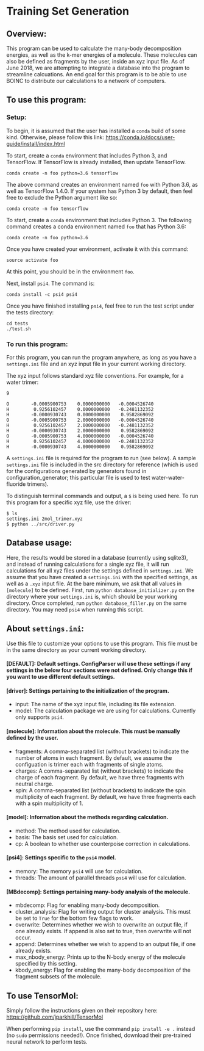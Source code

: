 # Training Set Generation

## Overview:
This program can be used to calculate the many-body decomposition energies, as well as the k-mer energies of a molecule.
These molecules can also be defined as fragments by the user, inside an xyz input file.
As of June 2018, we are attempting to integrate a database into the program to streamline calcuations.
An end goal for this program is to be able to use BOINC to distribute our calculations to a network of computers.

## To use this program:

### Setup:
To begin, it is assumed that the user has installed a `conda` build of some kind.
Otherwise, please follow this link: https://conda.io/docs/user-guide/install/index.html

To start, create a `conda` environment that includes Python 3, and TensorFlow. If TensorFlow is already installed, then update TensorFlow.
```
conda create -n foo python=3.6 tensorflow
```

The above command creates an environment named `foo` with Python 3.6, as well as TensorFlow 1.4.0. If your system has Python 3 by default, then feel free to exclude the Python argument like so:
```
conda create -n foo tensorflow
```

To start, create a `conda` environment that includes Python 3. The following command creates a conda environment named `foo` that has Python 3.6:
```
conda create -n foo python=3.6
```

Once you have created your environment, activate it with this command:
```
source activate foo
```

At this point, you should be in the environment `foo`.

Next, install `psi4`. The command is:
```
conda install -c psi4 psi4
```

Once you have finished installing `psi4`, feel free to run the test script under the tests directory:
```
cd tests
./test.sh
```

### To run this program:

For this program, you can run the program anywhere, as long as you have a `settings.ini` file and an xyz input file in your current working directory. 

The xyz input follows standard xyz file conventions. For example, for a water trimer:
```
9

O        -0.0005900753    0.0000000000   -0.0004526740
H         0.9256102457    0.0000000000   -0.2481132352
H        -0.0000930743    0.0000000000    0.9582869092
O        -0.0005900753    2.0000000000   -0.0004526740
H         0.9256102457    2.0000000000   -0.2481132352
H        -0.0000930743    2.0000000000    0.9582869092
O        -0.0005900753    4.0000000000   -0.0004526740
H         0.9256102457    4.0000000000   -0.2481132352
H        -0.0000930743    4.0000000000    0.9582869092
```

A `settings.ini` file is required for the program to run (see below). A sample `settings.ini` file is included in the src directory for reference (which is used for the configurations generated by generators found in configuration_generator; this particular file is used to test water-water-fluoride trimers).

To distinguish terminal commands and output, a `$` is being used here. To run this program for a specific xyz file, use the driver:
```
$ ls
settings.ini 2mol_trimer.xyz
$ python ../src/driver.py
```

## Database usage:
Here, the results would be stored in a database (currently using sqlite3), and instead of running calculations for a single xyz file, it will run calculations for all xyz files under the settings defined in `settings.ini`.
We assume that you have created a `settings.ini` with the specified settings, as well as a `.xyz` input file. At the bare minimum, we ask that all values in `[molecule]` to be defined.
First, run `python database_initializer.py` on the directory where your `settings.ini` is, which should be your working directory.
Once completed, run `python database_filler.py` on the same directory. You may need `psi4` when running this script.

## About `settings.ini`:

Use this file to customize your options to use this program. This file must be in the same directory as your current working directory.

#### [DEFAULT]: Default settings. ConfigParser will use these settings if any settings in the below four sections were not defined. Only change this if you want to use different default settings.

#### [driver]: Settings pertaining to the initialization of the program.
* input: The name of the xyz input file, including its file extension.
* model: The calculation package we are using for calculations. Currently only supports `psi4`.

#### [molecule]: Information about the molecule. This must be manually defined by the user.
* fragments: A comma-separated list (without brackets) to indicate the number of atoms in each fragment. By default, we assume the configuation is trimer each with fragments of single atoms.
* charges: A comma-separated list (without brackets) to indicate the charge of each fragment. By default, we have three fragments with neutral charge.
* spin: A comma-separated list (without brackets) to indicate the spin multiplicity of each fragment. By default, we have three fragments each with a spin multiplicity of 1.

#### [model]: Information about the methods regarding calculation.
* method: The method used for calculation.
* basis: The basis set used for calculation.
* cp: A boolean to whether use counterpoise correction in calculations.

#### [psi4]: Settings specific to the `psi4` model.
* memory: The memory `psi4` will use for calculation.
* threads: The amount of parallel threads `psi4` will use for calculation.


#### [MBdecomp]: Settings pertaining many-body analysis of the molecule.
* mbdecomp: Flag for enabling many-body decomposition.
* cluster_analysis: Flag for writing output for cluster analysis. This must be set to `True` for the bottom few flags to work.
* overwrite: Determines whether we wish to overwrite an output file, if one already exists. If append is also set to true, then overwrite will not occur.
* append: Determines whether we wish to append to an output file, if one already exists.
* max_nbody_energy: Prints up to the N-body energy of the molecule specified by this setting.
* kbody_energy: Flag for enabling the many-body decomposition of the fragment subsets of the molecule.

## To use TensorMol:
Simply follow the instructions given on their repository here: https://github.com/jparkhill/TensorMol

When performing `pip install`, use the command `pip install -e .` instead (no `sudo` permissions needed!). Once finished, download their pre-trained neural network to perform tests.
